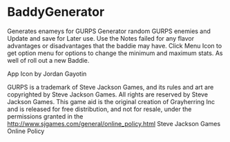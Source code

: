BaddyGenerator
==============




Generates enameys  for GURPS
Generator random GURPS enemies and Update and save for Later use.
Use the Notes failed for any flavor advantages or disadvantages that the baddie may have. 
Click Menu Icon to get option menu for options to change the minimum and maximum stats.
As well of roll out a new Baddie.

App Icon by Jordan Gayotin

GURPS  is a trademark of Steve Jackson Games, and its rules and art are copyrighted by Steve Jackson Games. All rights are reserved by Steve Jackson Games. This game aid is the original creation of Grayherring Inc and is released for free distribution, and not for resale, under the permissions granted in the http://www.sjgames.com/general/online_policy.html Steve Jackson Games Online Policy

